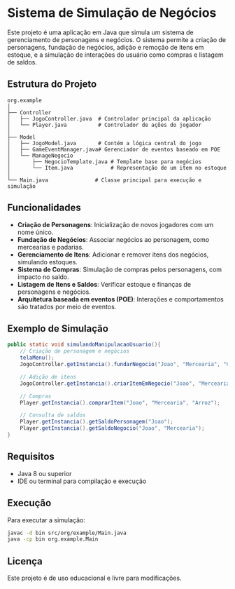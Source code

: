 
# Sistema de Simulação de Negócios

Este projeto é uma aplicação em Java que simula um sistema de gerenciamento de personagens e negócios. O sistema permite a criação de personagens, fundação de negócios, adição e remoção de itens em estoque, e a simulação de interações do usuário como compras e listagem de saldos.

## Estrutura do Projeto

```
org.example
│
├── Controller
│   ├── JogoController.java  # Controlador principal da aplicação
│   └── Player.java          # Controlador de ações do jogador
│
├── Model
│   ├── JogoModel.java       # Contém a lógica central do jogo
│   ├── GameEventManager.java# Gerenciador de eventos baseado em POE
│   └── ManageNegocio
│       ├── NegocioTemplate.java # Template base para negócios
│       └── Item.java            # Representação de um item no estoque
│
└── Main.java               # Classe principal para execução e simulação
```

## Funcionalidades

- **Criação de Personagens**: Inicialização de novos jogadores com um nome único.
- **Fundação de Negócios**: Associar negócios ao personagem, como mercearias e padarias.
- **Gerenciamento de Itens**: Adicionar e remover itens dos negócios, simulando estoques.
- **Sistema de Compras**: Simulação de compras pelos personagens, com impacto no saldo.
- **Listagem de Itens e Saldos**: Verificar estoque e finanças de personagens e negócios.
- **Arquitetura baseada em eventos (POE)**: Interações e comportamentos são tratados por meio de eventos.

## Exemplo de Simulação

```java
public static void simulandoManipulacaoUsuario(){
    // Criação de personagem e negócios
    telaMenu();
    JogoController.getInstancia().fundarNegocio("Joao", "Mercearia", "Comercio");

    // Adição de itens
    JogoController.getInstancia().criarItemEmNegocio("Joao", "Mercearia", "Arroz", 10.0f);

    // Compras
    Player.getInstancia().comprarItem("Joao", "Mercearia", "Arroz");

    // Consulta de saldos
    Player.getInstancia().getSaldoPersonagem("Joao");
    Player.getInstancia().getSaldoNegocio("Joao", "Mercearia");
}
```

## Requisitos

- Java 8 ou superior
- IDE ou terminal para compilação e execução

## Execução

Para executar a simulação:

```bash
javac -d bin src/org/example/Main.java
java -cp bin org.example.Main
```

## Licença

Este projeto é de uso educacional e livre para modificações.

